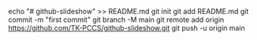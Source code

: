 echo "# github-slideshow" >> README.md
git init
git add README.md
git commit -m "first commit"
git branch -M main
git remote add origin https://github.com/TK-PCCS/github-slideshow.git
git push -u origin main
